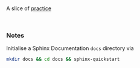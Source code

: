 <br>

A slice of [practice](https://github.com/thereferences/practice)

<br>

### Notes

Initialise a Sphinx Documentation `docs` directory via

```bash
mkdir docs && cd docs && sphinx-quickstart
```

<br>
<br>

<br>
<br>

<br>
<br>

<br>
<br>
